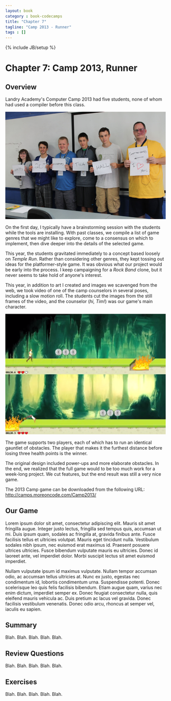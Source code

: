 ```yaml
---
layout: book
category : book-codecamps
title: "Chapter 7"
tagline: "Camp 2013 - Runner"
tags : []
---
```

{% include JB/setup %}

# Chapter 7: Camp 2013, Runner

## Overview

Landry Academy's Computer Camp 2013 had five students, none of whom had used a compiler before this class.

![The 2013 Campers](images/camp2013students.jpg)

On the first day, I typically have a brainstorming session with the students while the tools are installing. With past classes, we compile a list of game genres that we might like to explore, come to a consensus on which to implement, then dive deeper into the details of the selected game.

This year, the students gravitated immediately to a concept based loosely on _Temple Run_. Rather than considering other genres, they kept tossing out ideas for the platformer-style game. It was obvious what our project would be early into the process. I keep campaigning for a _Rock Band_ clone, but it never seems to take hold of anyone's interest.

This year, in addition to art I created and images we scavenged from the web, we took video of one of the camp counselors in several poses, including a slow motion roll. The students cut the images from the still frames of the video, and the counselor (_hi, Tim!_) was our game's main character.

![The 2013 Camp's Game](images/camp2013game.png)

The game supports two players, each of which has to run an identical gauntlet of obstacles. The player that makes it the furthest distance before losing three health points is the winner.

The original design included power-ups and more elaborate obstacles. In the end, we realized that the full game would to be too much work for a week-long project. We cut features, but the end result was still a very nice game.

The 2013 Camp game can be downloaded from the following URL:    
http://camps.moreoncode.com/Camp2013/

## Our Game

Lorem ipsum dolor sit amet, consectetur adipiscing elit. Mauris sit amet fringilla augue. Integer justo lectus, fringilla sed tempus quis, accumsan ut mi. Duis ipsum quam, sodales ac fringilla at, gravida finibus ante. Fusce facilisis tellus et ultricies volutpat. Mauris eget tincidunt nulla. Vestibulum sodales nibh ipsum, nec euismod erat maximus id. Praesent posuere ultrices ultricies. Fusce bibendum vulputate mauris eu ultricies. Donec id laoreet ante, vel imperdiet dolor. Morbi suscipit lectus sit amet euismod imperdiet.

Nullam vulputate ipsum id maximus vulputate. Nullam tempor accumsan odio, ac accumsan tellus ultricies at. Nunc ex justo, egestas nec condimentum id, lobortis condimentum urna. Suspendisse potenti. Donec scelerisque leo quis felis facilisis bibendum. Etiam augue quam, varius nec enim dictum, imperdiet semper ex. Donec feugiat consectetur nulla, quis eleifend mauris vehicula ac. Duis pretium ac lacus vel gravida. Donec facilisis vestibulum venenatis. Donec odio arcu, rhoncus at semper vel, iaculis eu sapien.

## Summary

Blah. Blah. Blah. Blah. Blah.

## Review Questions

Blah. Blah. Blah. Blah. Blah.

## Exercises

Blah. Blah. Blah. Blah. Blah.

